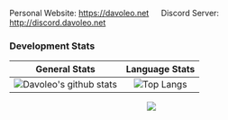 Personal Website: https://davoleo.net &ensp;&ensp; Discord Server: http://discord.davoleo.net

### Development Stats

General Stats             |  Language Stats
:-------------------------:|:-------------------------:
![Davoleo's github stats](https://github-readme-stats.vercel.app/api?username=Davoleo&count_private=true&show_icons=true&theme=tokyonight)  |  ![Top Langs](https://github-readme-stats.vercel.app/api/top-langs/?username=Davoleo&langs_count=10&theme=tokyonight&layout=compact)
<div align="center">
  <a href="https://wakatime.com/@Davoleo">
    <img align="center" src="https://github-readme-stats.vercel.app/api/wakatime?username=Davoleo&layout=compact&theme=tokyonight&custom_title=Weekly%20Development%20Breakdown" />
  </a>
</div>



<!--START_DISABLED_SECTION:waka-->
<!--END_DISABLED_SECTION:waka-->

<!--
**Davoleo/Davoleo** is a ✨ _special_ ✨ repository because its `README.md` (this file) appears on your GitHub profile.

https://gist.github.com/Davoleo/43516c64c8169e24dc2571c34713863b

Here are some ideas to get you started:

- 🔭 I’m currently working on ...
- 🌱 I’m currently learning ...
- 👯 I’m looking to collaborate on ...
- 🤔 I’m looking for help with ...
- 💬 Ask me about ...
- 📫 How to reach me: ...
- 😄 Pronouns: ...
- ⚡ Fun fact: ...
-->
